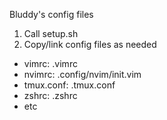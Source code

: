 Bluddy's config files

1. Call setup.sh
2. Copy/link config files as needed
  * vimrc: .vimrc
  * nvimrc: .config/nvim/init.vim
  * tmux.conf: .tmux.conf
  * zshrc: .zshrc
  * etc

